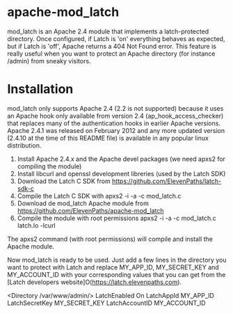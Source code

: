 apache-mod_latch
================

mod_latch is an Apache 2.4 module that implements a latch-protected directory. Once configured, if Latch is 'on' everything behaves as expected, but if Latch is 'off', Apache returns a 404 Not Found error. This feature is really useful when you want to protect an Apache directory (for instance /admin) from sneaky visitors.

Installation
============

mod_latch only supports Apache 2.4 (2.2 is not supported) because it uses an Apache hook only available from version 2.4 (ap_hook_access_checker) that replaces many of the authentication hooks in earlier Apache versions. Apache 2.4.1 was released on February 2012 and any more updated version (2.4.10 at the time of this README file) is available in any popular linux distribution.

1. Install Apache 2.4.x and the Apache devel packages (we need apxs2 for compiling the module)
2. Install libcurl and openssl development libreries (used by the Latch SDK)
3. Download the Latch C SDK from https://github.com/ElevenPaths/latch-sdk-c
4. Compile the Latch C SDK with
   apxs2 -i -a -c mod_latch.c
5. Download de mod_latch Apache module from https://github.com/ElevenPaths/apache-mod_latch
6. Compile the module with root permissions
   apxs2 -i -a -c mod_latch.c latch.lo -lcurl

The apxs2 command (with root permissions) will compile and install the Apache module.

Now mod_latch is ready to be used. Just add a few lines in the directory you want to protect with Latch and replace MY_APP_ID, MY_SECRET_KEY and MY_ACCOUNT_ID with your corresponding values that you can get from the [Latch developers website]O(https://latch.elevenpaths.com).

<Directory /var/www/admin/>
    LatchEnabled On
    LatchAppId MY_APP_ID
    LatchSecretKey MY_SECRET_KEY
    LatchAccountID MY_ACCOUNT_ID
</Directory>
